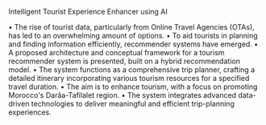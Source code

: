 Intelligent Tourist Experience Enhancer using AI

• The rise of tourist data, particularly from Online Travel Agencies (OTAs), has led to an overwhelming amount of options.
• To aid tourists in planning and finding information efficiently, recommender systems have emerged.
• A proposed architecture and conceptual framework for a tourism recommender system is presented, built on a hybrid recommendation model.
• The system functions as a comprehensive trip planner, crafting a detailed itinerary incorporating various tourism resources for a specified travel duration.
• The aim is to enhance tourism, with a focus on promoting Morocco's Darâa-Tafilalet region.
• The system integrates advanced data-driven technologies to deliver meaningful and efficient trip-planning experiences.
